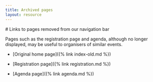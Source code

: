 ```yaml
---
title: Archived pages
layout: resource
---
```


<div class="lead" markdown="1">
# Links to pages removed from our navigation bar

Pages such as the registration page and agenda, although no longer displayed,
may be useful to organisers of similar events.
</div>

* [Original home page]({% link index-old.md %})

* [Registration page]({% link registration.md %})

* [Agenda page]({% link agenda.md %})
